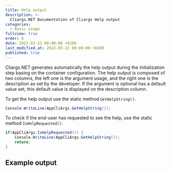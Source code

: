 ```yaml
---
title: Help output
description: >-
  Cliargs.NET Documentation of Cliargs Help output 
categories:
  - Basic usage
fullview: true
order: 6
date: 2022-03-22 00:00:00 +0100
last_modified_at: 2022-03-22 00:00:00 +0100
published: true
---
```


Cliargs.NET generates automatically the help output during the initialization step basing on the container configuration. The help output is composed of two columns, the left one is the argument usage, and the right one is the description as set by the developer.
If the argument is optional has a default value set, this default value is displayed on the description column.

To get the help output use the static method `GetHelpString()`.

```csharp
Console.WriteLine(AppCliArgs.GetHelpString());
```

To check if the end-user has requested to see the help, use the static method `IsHelpRequested()`.

```csharp
if(AppCliArgs.IsHelpRequested()) {
    Console.WriteLine(AppCliArgs.GetHelpString());
    return;
}
```

## Example output

